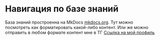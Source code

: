 # Навигация по базе знаний

База знаний простроенна на MkDocs [mkdocs.org](https://www.mkdocs.org).
Тут можно посмотреть как форматировать какой-либо контент. Или же можно отправить в любом формате контент мне в ТГ [Ссылка на мой профиль](https://t.me/ntcad)

